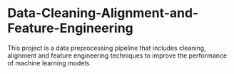 # Data-Cleaning-Alignment-and-Feature-Engineering
This project is a data preprocessing pipeline that includes cleaning, alignment and feature engineering techniques to improve the performance of machine learning models.
